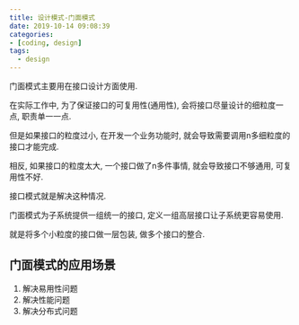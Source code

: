 ```yaml
---
title: 设计模式-门面模式
date: 2019-10-14 09:08:39
categories:
- [coding, design]
tags:
  - design
---
```


门面模式主要用在接口设计方面使用.

在实际工作中, 为了保证接口的可复用性(通用性), 会将接口尽量设计的细粒度一点, 职责单一一点.

但是如果接口的粒度过小, 在开发一个业务功能时, 就会导致需要调用n多细粒度的接口才能完成.

相反, 如果接口的粒度太大, 一个接口做了n多件事情, 就会导致接口不够通用, 可复用性不好.

接口模式就是解决这种情况.

门面模式为子系统提供一组统一的接口, 定义一组高层接口让子系统更容易使用.

就是将多个小粒度的接口做一层包装, 做多个接口的整合.

## 门面模式的应用场景

1.  解决易用性问题
2.  解决性能问题
3.  解决分布式问题
